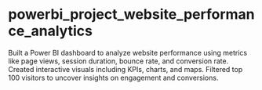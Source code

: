 # powerbi_project_website_performance_analytics
Built a Power BI dashboard to analyze website performance using metrics like page views, session duration, bounce rate, and conversion rate. Created interactive visuals including KPIs, charts, and maps. Filtered top 100 visitors to uncover insights on engagement and conversions.
